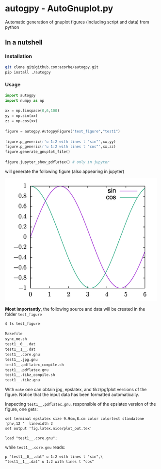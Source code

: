 # autogpy - AutoGnuplot.py
Automatic generation of gnuplot figures (including script and data) from python


## In a nutshell

### Installation

```bash
git clone git@github.com:acorbe/autogpy.git
pip install ./autogpy
```

### Usage

```python
import autogpy
import numpy as np

xx = np.linspace(0,6,100)
yy = np.sin(xx)
zz = np.cos(xx)

figure = autogpy.AutogpyFigure("test_figure","test1")

figure.p_generic(r'u 1:2 with lines t "sin"',xx,yy)
figure.p_generic(r'u 1:2 with lines t "cos"',xx,zz)
figure.generate_gnuplot_file()

figure.jupyter_show_pdflatex() # only in jupyter

```


will generate the following figure (also appearing in jupyter)

<img src="example_fig.jpeg" alt="example figure" width="500px" >


**Most importantly**, the following source and data will be created in the folder `test_figure` 

```bash
$ ls test_figure

Makefile
sync_me.sh
test1__0__.dat
test1__1__.dat
test1__.core.gnu
test1__.jpg.gnu
test1__.pdflatex_compile.sh
test1__.pdflatex.gnu
test1__.tikz_compile.sh
test1__.tikz.gnu
```

With `make` one can obtain jpg, epslatex, and tikz/pgfplot versions of the figure.
Notice that the input data has been formatted automatically.

Inspecting `test1__.pdflatex.gnu`, responsible of the epslatex version of the figure, one gets:
```gnuplot
set terminal epslatex size 9.9cm,8.cm color colortext standalone      'phv,12 '  linewidth 2
set output 'fig.latex.nice/plot_out.tex'

load "test1__.core.gnu"; 
```
while `test1__.core.gnu` reads:
```gnuplot
p "test1__0__.dat" u 1:2 with lines t "sin",\
"test1__1__.dat" u 1:2 with lines t "cos"

```


